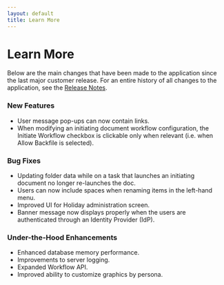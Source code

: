```yaml
---
layout: default
title: Learn More
---
```

# Learn More
Below are the  main changes that have been made to the application since the last major customer release.  For an entire history of all changes to the application, see the [Release Notes](/release-notes/).
### New Features
- User message pop-ups can now contain links.
- When modifying an initiating document workflow configuration, the Initiate Workflow checkbox is clickable only when relevant (i.e. when Allow Backfile is selected).
### Bug Fixes
- Updating folder data while on a task that launches an initiating document no longer re-launches the doc.
- Users can now include spaces when renaming items in the left-hand menu.
- Improved UI for Holiday administration screen.
- Banner message now displays properly when the users are authenticated through an Identity Provider (IdP).
### Under-the-Hood Enhancements
- Enhanced database memory performance.
- Improvements to server logging.
- Expanded Workflow API.
- Improved ability to customize graphics by persona.